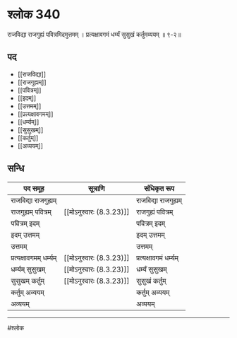 # श्लोक 340

राजविद्या राजगुह्यं पवित्रमिदमुत्तमम् ।
प्रत्यक्षावगमं धर्म्यं सुसुखं कर्तुमव्ययम् ॥ ९-२॥


## पद 

- [[राजविद्या]]
- [[राजगुह्यम्]]
- [[पवित्रम्]]
- [[इदम्]]
- [[उत्तमम्]]
- [[प्रत्यक्षावगमम्]]
- [[धर्म्यम्]]
- [[सुसुखम्]]
- [[कर्तुम्]]
- [[अव्ययम्]]

## सन्धि

| पद समूह | सूत्राणि | संधिकृत रूप |
| ----- | ----- | ----- |
| राजविद्या राजगुह्यम् |  | राजविद्या राजगुह्यम् |
| राजगुह्यम् पवित्रम् |  [[मोऽनुस्वारः (8.3.23)]] | राजगुह्यं पवित्रम् |
| पवित्रम् इदम् |  | पवित्रम् इदम् |
| इदम् उत्तमम् |  | इदम् उत्तमम् |
| उत्तमम् |  | उत्तमम् |
| प्रत्यक्षावगमम् धर्म्यम् |  [[मोऽनुस्वारः (8.3.23)]] | प्रत्यक्षावगमं धर्म्यम् |
| धर्म्यम् सुसुखम् |  [[मोऽनुस्वारः (8.3.23)]] | धर्म्यं सुसुखम् |
| सुसुखम् कर्तुम् |  [[मोऽनुस्वारः (8.3.23)]] | सुसुखं कर्तुम् |
| कर्तुम् अव्ययम् |  | कर्तुम् अव्ययम् |
| अव्ययम् |  | अव्ययम् |


---

#श्लोक